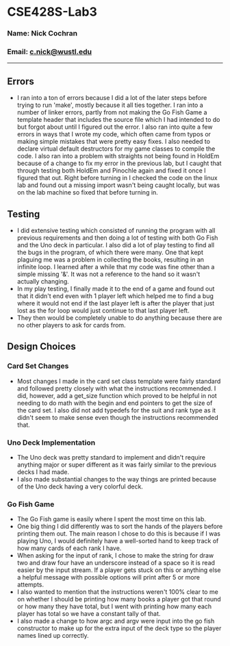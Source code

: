 # CSE428S-Lab3

### Name: Nick Cochran

### Email: c.nick@wustl.edu

---

## Errors

- I ran into a ton of errors because I did a lot of the later steps before
trying to run 'make', mostly because it all ties together. I ran into a number
of linker errors, partly from not making the Go Fish Game a template header that
includes the source file which I had intended to do but forgot about until I figured
out the error. I also ran into quite a few errors in ways that I wrote my code,
which often came from typos or making simple mistakes that were pretty easy fixes.
I also needed to declare virtual default destructors for my game classes to compile
the code. I also ran into a problem with straights not being found in HoldEm because
of a change to fix my error in the previous lab, but I caught that through testing
both HoldEm and Pinochle again and fixed it once I figured that out. Right before
turning in I checked the code on the linux lab and found out a missing import wasn't
being caught locally, but was on the lab machine so fixed that before turning in.

## Testing

- I did extensive testing which consisted of running the program with all previous
requirements and then doing a lot of testing with both Go Fish and the Uno deck
in particular. I also did a lot of play testing to find all the bugs in the
program, of which there were many. One that kept plaguing me was a problem in
collecting the books, resulting in an infinite loop. I learned after a while that
my code was fine other than a simple missing '&'. It was not a reference to the
hand so it wasn't actually changing.
- In my play testing, I finally made it to the end of a game and found out that 
it didn't end even with 1 player left which helped me to find a bug where it 
would not end if the last player left is after the player that just lost as the 
for loop would just continue to that last player left.
- They then would be completely unable to do anything because there are
no other players to ask for cards from.

## Design Choices

### Card Set Changes

- Most changes I made in the card set class template were fairly standard
and followed pretty closely with what the instructions recommended. I did,
however, add a get_size function which proved to be helpful in not needing
to do math with the begin and end pointers to get the size of the card set.
I also did not add typedefs for the suit and rank type as it didn't seem to make
sense even though the instructions recommended that.


### Uno Deck Implementation

- The Uno deck was pretty standard to implement and didn't require anything
major or super different as it was fairly similar to the previous decks I had made.
- I also made substantial changes to the way things are printed because of the
Uno deck having a very colorful deck.


### Go Fish Game

- The Go Fish game is easily where I spent the most time on this lab.
- One big thing I did differently was to sort the hands of the players before
printing them out. The main reason I chose to do this is because if I was playing
Uno, I would definitely have a well-sorted hand to keep track of how many cards
of each rank I have.
- When asking for the input of rank, I chose to make the string for draw two and
draw four have an underscore instead of a space so it is read easier by the input
stream. If a player gets stuck on this or anything else a helpful message with
possible options will print after 5 or more attempts.
- I also wanted to mention that the instructions weren't 100% clear to me on
whether I should be printing how many books a player got that round or how many
they have total, but I went with printing how many each player has total so we
have a constant tally of that.
- I also made a change to how argc and argv were input into the go fish constructor
to make up for the extra input of the deck type so the player names lined up correctly.